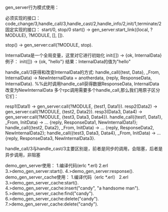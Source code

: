 gen_server行为模式使用：

必须实现的接口：
code_change/3,handle_call/3,handle_cast/2,handle_info/2,init/1,terminate/2
固定实现的接口：
start/0, stop/0
start() ->
    gen_server:start_link({local, ?MODULE}, ?MODULE, [], []).

stop() ->
    gen_server:call(?MODULE, stop).

InternalData是一个全局变量，这里对它进行初始化
init([]) ->
    {ok, InternalData}
例子：
init([]) ->
    {ok, "hello"}
结果：InternalData的值为"hello"

handle_call/3获得和改变InternalData的方式:
handle_call({test, Data}, _From, InternalData) ->
    NewInternalData = anotherdata,
    {reply, ResponseData, InternalData}. %%此时调用handle_call获得数据ResponseData, InternalData改变为NewInternalData
多个rpc调用需要多个handle_call,那么我们用原子区分它们：

resp1(Data1) ->
    gen_server:call(?MODULE, {test1, Data1}).
resp2(Data2) ->
    gen_server:call(?MODULE, {test2, Data2}).
resp3(Data3, Data4) ->
    gen_server:call(?MODULE, {test3, Data3, Data4}).
handle_call({test1, Data1}, _From, InitData) ->
    ...
    {reply, ResponseData1, NewInternalData1};
handle_call({test2, Data2}, _From, InitData) ->
    ...
    {reply, ResponseData2, NewInternalData2};
handle_call({test3, Data3, Data4}, _From, InitData) ->
    ...
    {reply, ResponseData3, NewInternalData3}.

handle_call/3与handle_cast/3主要区别是，前者是同步的调用，会阻塞，后者是异步调用，非阻塞

demo_gen_server使用：
1.编译代码(erlc *.erl)
2.erl
3.>demo_gen_server:start().
4.>demo_gen_server:response().
demo_gen_server_cache使用：
1.编译代码（erlc *.erl）
2.erl
3.>demo_gen_server_cache:start().
4.>demo_gen_server_cache:insert("candy", "a handsome man").
5.>demo_gen_server_cache:find("candy").
6.>demo_gen_server_cache:delete("candy").
7.>demo_gen_server_cache:delete("candy").


